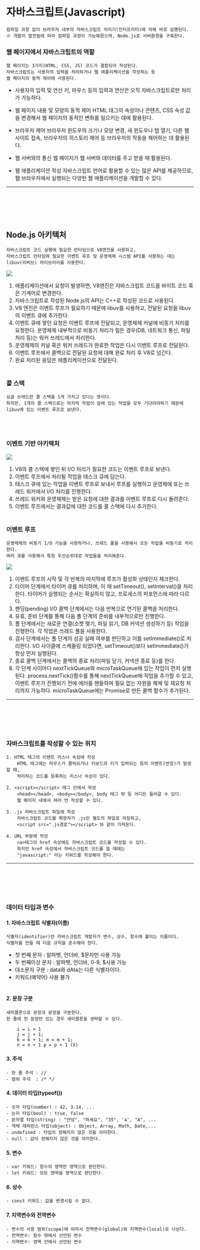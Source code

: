 # 자바스크립트(Javascript)
	컴파일 과정 없이 브라우저 내부의 자바스크립트 처리기(인터프리터)에 의해 바로 실행된다.
	※ 개발이 발전됨에 따라 컴파일 과정이 가능해졌으며, Node.js로 서버환경을 구축한다.

### 웹 페이지에서 자바스크립트의 역할
	웹 페이지는 3가지(HTML, CSS, JS) 코드가 결합되어 작성된다.
	자바스크립트는 사용자의 입력을 처리하거나 웹 애플리케이션을 작성하는 등
	웹 페이지의 동적 제어에 사용된다.

- 사용자의 입력 및 연산
    키, 마우스 등의 입력과 연산은 오직 자바스크립트로만 처리가 가능하다.

- 웹 페이지 내용 및 모양의 동적 제어
    HTML 태그의 속성이나 콘텐츠, CSS 속성 값을 변경해서
    웹 페이지의 동적인 변화를 일으키는 데에 활용된다.

- 브라우저 제어
    브라우저 윈도우의 크기나 모양 변경, 새 윈도우나 탭 열기, 다른 웹 사이트 접속,
    브라우저의 히스토리 제어 등 브라우저의 작동을 제어하는 데 활용된다.

- 웹 서버와의 통신
    웹 페이지가 웹 서버와 데이터를 주고 받을 때 활용된다.

- 웹 애플리케이션 작성
    자바스크립트 언어로 활용할 수 있는 많은 API를 제공하므로,
    웹 브라우저에서 실행되는 다양한 웹 애플리케이션을 개발할 수 있다.
<hr/>
<br/><br/><br/><br/>


## Node.js 아키텍처
    자바스크립트 코드 실행에 필요한 런타임으로 V8엔진을 사용하고, 
    자바스크립트 런타임에 필요한 이벤트 루프 및 운영체제 시스템 API를 사용하는 데는
    libuv(리버브) 라이브러리를 사용한다.
    
<img src="https://imagedelivery.net/4aEUbX05h6IovGOQjgkfSw/83165c61-02ec-42de-8c8c-110e7602e500/public"/>

1. 애플리케이션에서 요청이 발생하면, V8엔진은 자바스크립트 코드를 바이트 코드 혹은 기계어로 변경한다.
2. 자바스크립트로 작성된 Node.js의 API는 C++로 작성된 코드로 사용된다.
3. V8 엔진은 이벤트 루프가 필요하기 때문에 libuv를 사용하고, 전달된 요청을 libuv의 이벤트 큐에 추가한다.
4. 이벤트 큐에 쌓인 요청은 이벤트 루프에 전달되고, 운영체제 커널에 비동기 처리를 요청한다.
    운영체제 내부적으로 비동기 처리가 힘든 경우(DB, 네트워크 통신, 파일 처리 등)는 워커 쓰레드에서 처리한다.
5. 운영체제의 커널 혹은 워커 쓰레드가 완료한 작업은 다시 이벤트 루프로 전달된다.
6. 이벤트 루프에서 콜백으로 전달된 요청에 대해 완료 처리 후 V8로 넘긴다.
7. 완료 처리된 응답은 애플리케이션으로 전달된다.
<br/><br/>


### 콜 스택
	싱글 쓰레드란 콜 스택을 1개 가지고 있다는 뜻이다.
	하지만, 1개의 콜 스택으로는 마지막 작업이 앞에 있는 작업을 모두 기다려야하기 때문에
	libuv에 있는 이벤트 루프로 보낸다.
<br/><br/>

### 이벤트 기반 아키텍처

<img src="https://imagedelivery.net/4aEUbX05h6IovGOQjgkfSw/794ac370-77ca-4541-5b3e-9eff2dff9e00/public"/>

1. V8의 콜 스택에 쌓인 뒤 I/O 처리가 필요한 코드는 이벤트 루프로 보낸다.
2. 이벤트 루프에서 처리될 작업을 태스크 큐에 담는다.
3. 태스크 큐에 있는 작업을 이벤트 루프로 보내서 루프를 실행하고 운영체에 또는 쓰레드 워커에서 I/O 처리를 진행한다.
4. 쓰레드 워커와 운영체제는 받은 요청에 대한 결과를 이벤트 루프로 다시 돌려준다.
5. 이벤트 루프에서는 결과값에 대한 코드를 콜 스택에 다시 추가한다.
<br/><br/>

### 이벤트 루프
	운영체제의 비동기 I/O 기능을 사용하거나, 쓰레드 풀을 사용해서 모든 작업을 비동기로 처리한다.
	여러 큐를 사용해서 특정 우선순위대로 작업들을 처리해준다.

<img src="https://imagedelivery.net/4aEUbX05h6IovGOQjgkfSw/e7ca0484-7d79-4662-7c3c-6504b4861000/public"/>

1. 이벤트 루프의 시작 및 각 반복의 마지막에 루프가 활성화 상태인지 체크한다.
2. 타이머 단계에서 타이머 큐를 처리하며, 이 때 setTimeout(), setInterval()을 처리한다.
    타이머가 실행되는 순서는 확실하지 않고, 프로세스의 퍼포먼스에 따라 다르다.
4. 펜딩(pending) I/O 콜백 단계에서는 다음 반복으로 연기된 콜백을 처리한다.
5. 유휴, 준비 단계를 통해 다음 폴 단계의 준비를 내부적으로만 진행한다.
6. 폴 단계에서는 새로운 연결(소켓 맺기, 파일 읽기, DB 커넥션 생성하기 등) 작업을 진행한다.
    각 작업은 쓰레드 풀을 사용한다.
7. 검사 단계에서는 폴 단계의 성공 실패 여부를 판단하고 이를 setImmediate()로 처리한다.
    I/O 사이클에 스케줄링 되었다면, setTimeout()보다 setImmediate()가 항상 먼저 실행된다.
8. 종료 콜백 단계에서는 콜백의 종료 처리(파일 닫기, 커넥션 종료 등)를 한다.
9. 각 단계 사이마다 nextTickQueue와 microTaskQueue에 있는 작업이 먼저 실행된다.
    process.nextTick()함수를 통해 nextTickQueue에 작업을 추가할 수 있고,
    이벤트 루프가 진행되기 전에 에러를 핸들하며 필요 없는 자원을 해제 및 재요청 처리까지 가능하다.
    microTaskQueue에는 Promise로 만든 콜백 함수가 추가된다.



<hr/>
<br/><br/><br/><br/>

### 자바스크립트를 작성할 수 있는 위치
    1. HTML 태그의 이벤트 리스너 속성에 작성
        HTML 태그에는 마우스가 클릭되거나 키보드의 키가 입력되는 등의 이벤트(반응)가 발생할 때,
        처리하는 코드를 등록하는 리스너 속성이 있다.

    2. <script></script> 태그 안에서 작성
        <head></head>, <body></body>, body 태그 밖 등 어디든 들어갈 수 있다.
        웹 페이지 내에서 여러 번 작성할 수 있다.

    3. .js 자바스크립트 파일에 작성
        자바스크립트 코드를 확장자가 .js인 별도의 파일로 저장하고,
        <script src=".js경로"></script> 와 같이 가져온다.

    4. URL 부분에 작성
        <a>태그의 href 속성에도 자바스크립트 코드를 작성할 수 있다.
        하지만 href 속성에서 자바스크립트 코드를 쓸 때에는 
        "javascript:" 라는 키워드를 작성해야 한다.
<hr/>
<br/><br/><br/><br/>

### 데이터 타입과 변수
#### 1. 자바스크립트 식별자(이름)
```
식별자(identifier)란 자바스크립트 개발자가 변수, 상수, 함수에 붙이는 이름이다.
식별자를 만들 때 다음 규칙을 준수해야 한다.
```
- 첫 번째 문자 : 알파벳, 언더바, $문자만 사용 가능
- 두 번째이상 문자 : 알파벳, 언더바, 0-9, $사용 가능
- 대소문자 구분 : data와 dAta는 다른 식별자이다.
- 키워드(예약어) 사용 불가
<br/><br/>

#### 2. 문장 구분
```
세미콜론으로 문장과 문장을 구분한다.
한 줄에 한 문장만 있는 경우 세미콜론을 생략할 수 있다.

    i = i + 1
    j = j + 1;
    k = k + 1; m = m + 1;
    n = n + 1 p = p + 1 (X)
```

#### 3. 주석
    - 한 줄 주석 : //
    - 범위 주석  : /* */

#### 4. 데이터 타입(typeof())

    - 숫자 타입(number) : 42, 3.14, ...
    - 논리 타입(bool) : true, false
    - 문자열 타입(string) : "안녕", "하세요", "35", 'a', "A", ...
    - 객체 레퍼런스 타입(object) : Object, Array, Math, Date,...
    - undefined : 타입이 정해지지 않은 것을 의미한다.
    - null : 값이 정해지지 않은 것을 의미한다.



#### 5. 변수

    - var 키워드: 함수의 영역만 영역으로 판단한다.
    - let 키워드: 모든 영역을 영역으로 판단한다.

#### 6. 상수
    - const 키워드: 값을 변경시킬 수 없다.

#### 7. 지역변수와 전역변수
    - 변수의 사용 범위(scope)에 따라서 전역변수(global)와 지역변수(local)로 나뉜다.
    - 전역변수: 함수 밖에서 선언된 변수
    - 지역변수: 영역 안에서 선언된 변수
